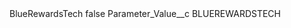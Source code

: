 <?xml version="1.0" encoding="UTF-8"?>
<CustomMetadata xmlns="http://soap.sforce.com/2006/04/metadata" xmlns:xsi="http://www.w3.org/2001/XMLSchema-instance" xmlns:xsd="http://www.w3.org/2001/XMLSchema">
    <label>BlueRewardsTech</label>
    <protected>false</protected>
    <values>
        <field>Parameter_Value__c</field>
        <value xsi:type="xsd:string">BLUEREWARDSTECH</value>
    </values>
</CustomMetadata>
